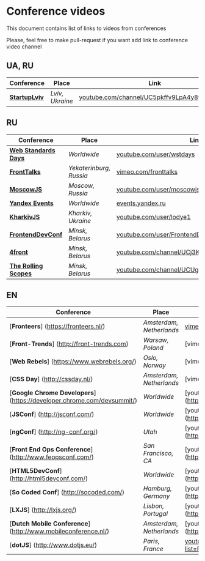 # Conference videos

This document contains list of links to videos from conferences

Please, feel free to make pull-request if you want add link to conference video channel

## UA, RU

Conference                       | Place                               | Link
-----------------------------------|----------------------------------|-------------------------------------------------
[__StartupLviv__](http://startup.lviv.ua/)  |  _Lviv, Ukraine_  |  [youtube.com/channel/UC5pkffv9LpA4y8wppOtjzOg](https://www.youtube.com/channel/UC5pkffv9LpA4y8wppOtjzOg)

## RU

Conference                       | Place                               | Link
-----------------------------------|----------------------------------|-------------------------------------------------
[__Web Standards Days__](http://webstandardsdays.ru/)  |  _Worldwide_  |  [youtube.com/user/wstdays](https://www.youtube.com/user/wstdays)  |  [vimeo.com/channels/wstdays](https://vimeo.com/channels/wstdays)    
[__FrontTalks__](http://fronttalks.ru/)  |  _Yekaterinburg, Russia_  |  [vimeo.com/fronttalks](https://vimeo.com/fronttalks)
[__MoscowJS__](http://www.moscowjs.ru/)  |  _Moscow, Russia_  |  [youtube.com/user/moscowjs](https://www.youtube.com/user/moscowjs)
[__Yandex Events__](https://events.yandex.ru/)  |  _Worldwide_  |  [events.yandex.ru](https://events.yandex.ru/)
[__KharkivJS__](https://twitter.com/KharkivJS)  |  _Kharkiv, Ukraine_  |  [youtube.com/user/lodye1](https://www.youtube.com/user/lodye1)
[__FrontendDevConf__](http://fdconf.by/)  |  _Minsk, Belarus_  |  [youtube.com/user/FrontendDevConf](https://www.youtube.com/user/FrontendDevConf)
[__4front__](https://twitter.com/4frontby)  |  _Minsk, Belarus_  |  [youtube.com/channel/UCj3KH8jxwcT5zOrByWmNXhA](https://www.youtube.com/channel/UCj3KH8jxwcT5zOrByWmNXhA)
[__The Rolling Scopes__](http://rollingscopes.com/)  |  _Minsk, Belarus_  |  [youtube.com/channel/UCUgmHbk1rTFaf4GGKQ1OXfQ](https://www.youtube.com/channel/UCUgmHbk1rTFaf4GGKQ1OXfQ)

## EN

Conference                       | Place                               | Link
-----------------------------------|----------------------------------|-------------------------------------------------
[__Fronteers__] (https://fronteers.nl/)  |  _Amsterdam, Netherlands_  |  [vimeo.com/fronteers](https://vimeo.com/fronteers)
[__Front-Trends__] (http://front-trends.com)  |  _Warsaw, Poland_  |  [vimeo.com/fronttrends] (https://vimeo.com/fronttrends)
[__Web Rebels__] (https://www.webrebels.org/)  |  _Oslo, Norway_  |  [vimeo.com/webrebels] (https://vimeo.com/webrebels)
[__CSS Day__] (http://cssday.nl/)  |  _Amsterdam, Netherlands_  |  [vimeo.com/channels/cssday] (https://vimeo.com/channels/cssday)
[__Google&nbsp;Chrome&nbsp;Developers__] (https://developer.chrome.com/devsummit/)  |  _Worldwide_  |  [youtube.com/channel/UCnUYZLuoy1rq1aVMwx4aTzw] (https://www.youtube.com/channel/UCnUYZLuoy1rq1aVMwx4aTzw)
[__JSConf__] (http://jsconf.com/)  |  _Worldwide_  |  [youtube.com/channel/UCzoVCacndDCfGDf41P-z0iA] (https://www.youtube.com/channel/UCzoVCacndDCfGDf41P-z0iA)
[__ngConf__] (http://ng-conf.org/)  |  _Utah_  |  [youtube.com/channel/UCm9iiIfgmVODUJxINecHQkA] (https://www.youtube.com/channel/UCm9iiIfgmVODUJxINecHQkA)
[__Front&nbsp;End&nbsp;Ops&nbsp;Conference__] (http://www.feopsconf.com/)  |  _San Francisco, CA_  |  [youtube.com/user/frontendopsconf] (https://www.youtube.com/user/frontendopsconf)
[__HTML5DevConf__] (http://html5devconf.com/)  |  _Worldwide_  |  [youtube.com/user/HTML5DevConf/] (https://www.youtube.com/user/HTML5DevConf/)
[__So Coded Conf__] (http://socoded.com/)  |  _Hamburg, Germany_  |  [youtube.com/channel/UCTC5rv8LYoXrgXkjTqEkNHg] (https://www.youtube.com/channel/UCTC5rv8LYoXrgXkjTqEkNHg)
[__LXJS__] (http://lxjs.org/)  |  _Lisbon, Portugal_  |  [youtube.com/channel/UC_h7rQVoZkfgh1stTd2GB5w] (https://www.youtube.com/channel/UC_h7rQVoZkfgh1stTd2GB5w)
[__Dutch&nbsp;Mobile&nbsp;Conference__] (http://www.mobileconference.nl/)  |  _Amsterdam, Netherlands_  |  [youtube.com/channel/UCtkBykd9861oqD4syz6bz2Q] (https://www.youtube.com/channel/UCtkBykd9861oqD4syz6bz2Q)
[__dotJS__] (http://www.dotjs.eu/)  |  _Paris, France_  |  [youtube.com/playlist?list=PLMW8Xq7bXrG486Mh95hKjiXRdci60zUlL](https://www.youtube.com/playlist?list=PLMW8Xq7bXrG486Mh95hKjiXRdci60zUlL)
